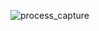 ![process_capture](https://github.com/user-attachments/assets/0a7c30b8-decb-4791-9bad-ad6616bb3454)
